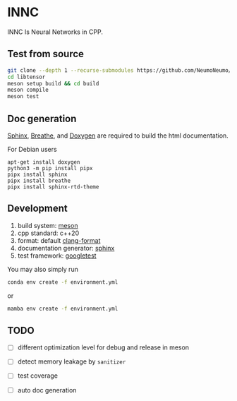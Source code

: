 #  INNC
INNC Is Neural Networks in CPP.

## Test from source

```bash
git clone --depth 1 --recurse-submodules https://github.com/NeumoNeumo/libtensor.git
cd libtensor
meson setup build && cd build
meson compile
meson test
```

## Doc generation

[Sphinx](https://www.sphinx-doc.org),
[Breathe](https://github.com/breathe-doc/breathe), and
[Doxygen](https://www.doxygen.nl/) are required to build the html documentation.

For Debian users
```
apt-get install doxygen
python3 -m pip install pipx
pipx install sphinx
pipx install breathe
pipx install sphinx-rtd-theme
```

## Development

1. build system: [meson](https://github.com/mesonbuild/meson)
2. cpp standard: c++20
3. format: default [clang-format](https://clang.llvm.org/docs/ClangFormat.html)
4. documentation generator: [sphinx](https://www.sphinx-doc.org)
5. test framework: [googletest](https://github.com/google/googletest)

You may also simply run
```bash
conda env create -f environment.yml
```
or
```bash
mamba env create -f environment.yml
```

<!-- How to combile googletest with meson? Check this post:
https://stackoverflow.com/questions/57473395/how-to-set-up-googletest-wtih-meson
-->

## TODO
- [ ] different optimization level for debug and release in meson
- [ ] detect memory leakage by `sanitizer`
- [ ] test coverage
- [ ] auto doc generation

